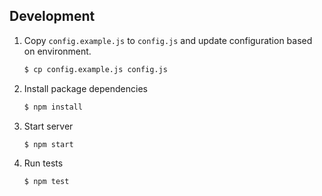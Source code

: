 ## Development

1. Copy `config.example.js` to `config.js` and update configuration based on environment.

   ```bash
   $ cp config.example.js config.js
   ```

2. Install package dependencies

   ```bash
   $ npm install
   ```

3. Start server

   ```bash
   $ npm start
   ```

4. Run tests

   ```bash
   $ npm test
   ```
